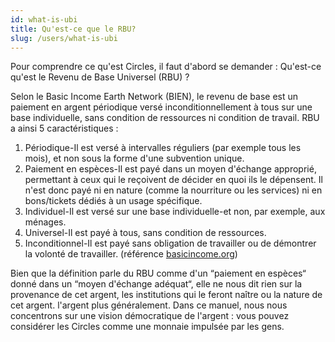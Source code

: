 ```yaml
---
id: what-is-ubi
title: Qu'est-ce que le RBU?
slug: /users/what-is-ubi
---
```


Pour comprendre ce qu'est Circles, il faut d'abord se demander : Qu'est-ce qu'est le Revenu de Base Universel (RBU) ?

Selon le Basic Income Earth Network (BIEN), le revenu de base est un paiement en argent périodique versé inconditionnellement à tous sur une base individuelle, sans condition de ressources ni condition de travail. RBU a ainsi 5 caractéristiques :

1. Périodique-Il est versé à intervalles réguliers (par exemple tous les mois), et non sous la forme d'une subvention unique.
2. Paiement en espèces-Il est payé dans un moyen d'échange approprié, permettant à ceux qui le reçoivent de décider en quoi ils le dépensent. Il n'est donc payé ni en nature (comme la nourriture ou les services) ni en bons/tickets dédiés à un usage spécifique.
3. Individuel-Il est versé sur une base individuelle-et non, par exemple, aux ménages.
4. Universel-Il est payé à tous, sans condition de ressources.
5. Inconditionnel-Il est payé sans obligation de travailler ou de démontrer la volonté de travailler. (référence [basicincome.org](https://basicincome.org))

Bien que la définition parle du RBU comme d'un “paiement en espèces“ donné dans un “moyen d'échange adéquat“, elle ne nous dit rien sur la provenance de cet argent, les institutions qui le feront naître ou la nature de cet argent. l'argent plus généralement. Dans ce manuel, nous nous concentrons sur une vision démocratique de l'argent : vous pouvez considérer les Circles comme une monnaie impulsée par les gens.
